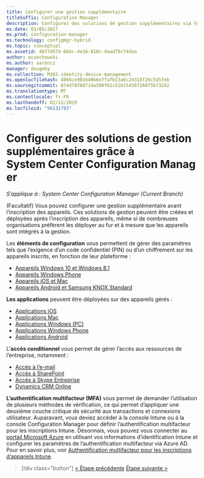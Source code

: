 ```yaml
---
title: Configurer une gestion supplémentaire
titleSuffix: Configuration Manager
description: Configurez des solutions de gestion supplémentaires via System Center Configuration Manager.
ms.date: 03/05/2017
ms.prod: configuration-manager
ms.technology: configmgr-hybrid
ms.topic: conceptual
ms.assetid: 4877d674-6bbc-4e16-810c-daad70c74daa
author: aczechowski
ms.author: aaroncz
manager: dougeby
ms.collection: M365-identity-device-management
ms.openlocfilehash: d866ce901640b6e7fafb13a6c24318f26c5d5feb
ms.sourcegitcommit: 874d78f08714a509f61c52b154387268f5b73242
ms.translationtype: MT
ms.contentlocale: fr-FR
ms.lasthandoff: 02/12/2019
ms.locfileid: "56131793"
---
```

# <a name="set-up-additional-management-with-system-center-configuration-manager"></a>Configurer des solutions de gestion supplémentaires grâce à System Center Configuration Manager

*S’applique à : System Center Configuration Manager (Current Branch)*

(Facultatif) Vous pouvez configurer une gestion supplémentaire avant l’inscription des appareils. Ces solutions de gestion peuvent être créées et déployées après l’inscription des appareils, même si de nombreuses organisations préfèrent les déployer au fur et à mesure que les appareils sont intégrés à la gestion.

Les **éléments de configuration** vous permettent de gérer des paramètres tels que l’exigence d’un code confidentiel (PIN) ou d’un chiffrement sur les appareils inscrits, en fonction de leur plateforme :
- [Appareils Windows 10 et Windows 8.1](create-configuration-items-for-windows-8.1-and-windows-10-devices-managed-without-the-client.md)
- [Appareils Windows Phone](create-configuration-items-for-windows-phone-devices-managed-without-the-client.md)
- [Appareils iOS et Mac](create-configuration-items-for-ios-and-mac-os-x-devices-managed-without-the-client.md)
- [Appareils Android et Samsung KNOX Standard](create-configuration-items-for-android-and-samsung-knox-devices-managed-without-the-client.md)

**Les applications**  peuvent être déployées sur des appareils gérés :
- [Applications iOS](creating-ios-applications.md)
- [Applications Mac](../../apps/get-started/creating-mac-computer-applications.md)
- [Applications Windows (PC)](../../apps/get-started/creating-windows-applications.md)
- [Applications Windows Phone](creating-windows-phone-applications.md)
- [Applications Android](creating-android-applications.md)

L’**accès conditionnel** vous permet de gérer l’accès aux ressources de l’entreprise, notamment :  
- [Accès à l’e-mail](manage-email-access.md)
- [Accès à SharePoint](manage-sharepoint-online-access.md)
- [Accès à Skype Entreprise](manage-skype-for-business-online-access.md)
- [Dynamics CRM Online](manage-dynamics-crm-online-access.md)

**L’authentification multifacteur (MFA)** vous permet de demander l’utilisation de plusieurs méthodes de vérification, ce qui permet d’appliquer une deuxième couche critique de sécurité aux transactions et connexions utilisateur.
Auparavant, vous deviez accéder à la console Intune ou à la console Configuration Manager pour définir l’authentification multifacteur pour les inscriptions Intune. Désormais, vous pouvez vous connecter au [portail Microsoft Azure](https://manage.windowsazure.com) en utilisant vos informations d’identification Intune et configurer les paramètres de l’authentification multifacteur via Azure AD. Pour en savoir plus, voir [Authentification multifacteur pour les inscriptions d’appareils Intune](https://aka.ms/mfa_ad).

> [!div class="button"]
> [< Étape précédente](enable-platform-enrollment.md) [Étape suivante >](verify-mdm-configuration.md)
